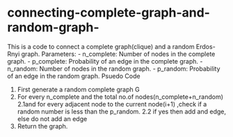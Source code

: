 # connecting-complete-graph-and-random-graph-
This is a code to connect a complete graph(clique) and a random Erdos-Rnyi graph.
 Parameters:
    - n_complete: Number of nodes in the complete graph.
    - p_complete: Probability of an edge in the complete graph.
    - n_random: Number of nodes in the random graph.
    - p_random: Probability of an edge in the random graph.
Psuedo Code
 1. First generate a random complete graph G 
 2. For every n_complete and the total no.of nodes(n_complete+n_random)
    2.1and for every adjacent node to the current node(i+1) ,check if a random number is less than the p_random.
    2.2 if yes then add and edge, else do not add an edge
3. Return the graph.
